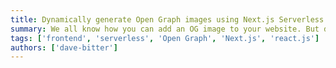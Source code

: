 ```yaml
---
title: Dynamically generate Open Graph images using Next.js Serverless
summary: We all know how you can add an OG image to your website. But did you know it is quite easy to generate custom, freshly designed and stateful images which make you stand out from the crowd?
tags: ['frontend', 'serverless', 'Open Graph', 'Next.js', 'react.js']
authors: ['dave-bitter']
---
```

